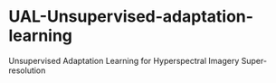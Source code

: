# UAL-Unsupervised-adaptation-learning
Unsupervised Adaptation Learning for Hyperspectral Imagery Super-resolution
